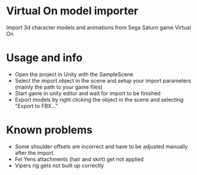 # Virtual On model importer
Import 3d character models and animations from Sega Saturn game Virtual On

# Usage and info
- Open the project in Unity with the SampleScene
- Select the import object in the scene and setup your import parameters 
  (mainly the path to your game files)
- Start game in unity editor and wait for import to be finished
- Export models by right clicking the object in the scene and selecting "Export to FBX..."

# Known problems
- Some shoulder offsets are incorrect and have to be adjusted manually after the import.
- Fei Yens attachments (hair and skirt) get not applied
- Vipers rig gets not built up correctly
